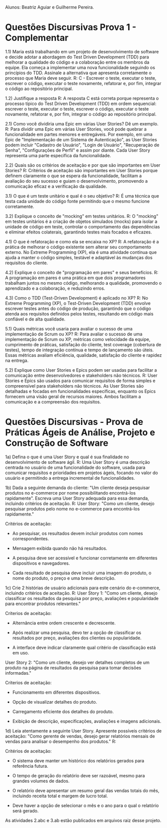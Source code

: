 Alunos: Beatriz Aguiar e Guilherme Pereira.

# Questões Discursivas Prova 1 - Complementar

1.1) Maria está trabalhando em um projeto de desenvolvimento de software e decide adotar a abordagem do Test Driven Development (TDD) para melhorar a qualidade do código e a colaboração entre os membros da equipe. Ela começa a implementar uma nova funcionalidade seguindo os princípios do TDD. Assinale a alternativa que apresenta corretamente o processo que Maria deve seguir.
R: C - Escrever o teste, executar o teste, escrever o código, executar o teste novamente, refatorar e, por fim, integrar o código ao repositório principal.

1.2) Justifique a resposta
R: A resposta C está correta porque representa o processo típico do Test Driven Development (TDD) em ordem sequencial: escrever o teste, executar o teste, escrever o código, executar o teste novamente, refatorar e, por fim, integrar o código ao repositório principal.

2.1) Como você dividiria uma Epic em várias User Stories? Dê um exemplo.
R: Para dividir uma Epic em várias User Stories, você pode quebrar a funcionalidade em partes menores e entregáveis. Por exemplo, em uma Epic de "Implementação de um Sistema de Autenticação", as User Stories podem incluir "Cadastro de Usuário", "Login de Usuário", "Recuperação de Senha", "Configurações de Perfil" e assim por diante. Cada User Story representa uma parte específica da funcionalidade.

2.2) Quais são os critérios de aceitação e por que são importantes em User Stories?
R: Critérios de aceitação são importantes em User Stories porque definem claramente o que se espera da funcionalidade, facilitam a avaliação do seu sucesso e guiam o desenvolvimento, promovendo a comunicação eficaz e a verificação da qualidade.

3.1) O que é um teste unitário e qual é o seu objetivo?
R: É uma técnica que testa cada unidade do código fonte permitindo que o mesmo funcione corretamente.

3.2) Explique o conceito de "mocking" em testes unitários. 
R: O "mocking" em testes unitários é a criação de objetos simulados (mocks) para isolar a unidade de código em teste, controlar o comportamento das dependências e eliminar efeitos colaterais, garantindo testes mais focados e eficazes.

4.1) O que é refatoração e como ela se encaixa no XP?
R: A refatoração é a prática de melhorar o código existente sem alterar seu comportamento externo. No Extreme Programming (XP), ela é uma atividade contínua que ajuda a manter o código simples, testável e adaptável às mudanças dos requisitos do cliente.

4.2) Explique o conceito de "programação em pares" e seus benefícios.
R: A programação em pares é uma prática em que dois programadores trabalham juntos no mesmo código, melhorando a qualidade, promovendo o aprendizado e a colaboração, e reduzindo erros.

4.3) Como o TDD (Test-Driven Development) é aplicado no XP?
R: No Extreme Programming (XP), o Test-Driven Development (TDD) envolve escrever testes antes do código de produção, garantindo que o código atenda aos requisitos definidos pelos testes, resultando em código mais confiável e de alta qualidade.

5.1) Quais métricas você usaria para avaliar o sucesso de uma implementação de Scrum ou XP?
R: Para avaliar o sucesso de uma implementação de Scrum ou XP, métricas como velocidade da equipe, cumprimento de práticas, satisfação do cliente, test coverage (cobertura de testes), tempo de integração contínua e tempo de lançamento são úteis. Essas métricas avaliam eficiência, qualidade, satisfação do cliente e rapidez na entrega.

5.2) Explique como User Stories e Epics podem ser usadas para facilitar a comunicação entre desenvolvedores e stakeholders não técnicos.
R: User Stories e Epics são usados para comunicar requisitos de forma simples e compreensível para stakeholders não técnicos. As User Stories são detalhadas e focadas em funcionalidades específicas, enquanto os Epics fornecem uma visão geral de recursos maiores. Ambos facilitam a comunicação e a compreensão dos requisitos.


# Questões Discursivas - Prova de Práticas Ágeis de Análise, Projeto e Construção de Software

1a) Defina o que é uma User Story e qual é sua finalidade no desenvolvimento de software ágil.
R:  Uma User Story é uma descrição centrada no usuário de uma funcionalidade do software, usada para comunicar requisitos e prioridades em projetos ágeis, focando no valor do usuário e permitindo a entrega incremental de funcionalidades.

1b) Dada a seguinte demanda do cliente: "Um cliente deseja pesquisar produtos no e-commerce por nome possibilitando encontrá-los rapidamente". Escreva uma User Story adequada para essa demanda, incluindo critérios de aceitação.
R: User Story: "Como um cliente, desejo pesquisar produtos pelo nome no e-commerce para encontrá-los rapidamente."

Critérios de aceitação: 

- Ao pesquisar, os resultados devem incluir produtos com nomes correspondentes.

- Mensagem exibida quando não há resultados.

- A pesquisa deve ser acessível e funcionar corretamente em diferentes dispositivos e navegadores.

- Cada resultado de pesquisa deve incluir uma imagem do produto, o nome do produto, o preço e uma breve descrição.

1c) Crie 2 histórias de usuário adicionais para este cenário do e-commerce, incluindo critérios de aceitação.
R: User Story 1: "Como um cliente, desejo classificar os resultados da pesquisa por preço, avaliações e popularidade para encontrar produtos relevantes."

Criterios de aceitação: 

- Alternância entre ordem crescente e decrescente.

- Após realizar uma pesquisa, devo ter a opção de classificar os resultados por preço, avaliações dos clientes ou popularidade.

- A interface deve indicar claramente qual critério de classificação está em uso.

User Story 2: "Como um cliente, desejo ver detalhes completos de um produto na página de resultados da pesquisa para tomar decisões informadas."

Criterios de aceitação: 

- Funcionamento em diferentes dispositivos.

- Opção de visualizar detalhes do produto.

- Carregamento eficiente dos detalhes do produto.

- Exibição de descrição, especificações, avaliações e imagens adicionais.

1d) Leia atentamente a seguinte User Story. Apresente possíveis critérios de aceitação:
"Como gerente de vendas, desejo gerar relatórios mensais de vendas para analisar o desempenho dos produtos."
R: 

Critérios de aceitação: 

- O sistema deve manter um histórico dos relatórios gerados para referência futura.

- O tempo de geração do relatório deve ser razoável, mesmo para grandes volumes de dados.

- O relatório deve apresentar um resumo geral das vendas totais do mês, incluindo receita total e margem de lucro total. 

- Deve haver a opção de selecionar o mês e o ano para o qual o relatório será gerado.

As atividades 2.abc e 3.ab estão publicados em arquivos raiz desse projeto.
